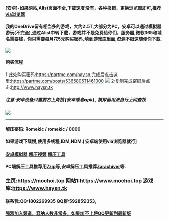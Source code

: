#### [安卓]-如果网站,Alist页面不全,下载速度没有，各种报错，更换浏览器即可,推荐[via浏览器](https://viayoo.com/zh-cn)<br>
#### 我的OneDrive留有相当多的游戏，大约2.5T,大部分为PC，安卓可以通过模拟器游玩(不完全),通过Alist中转下载，游戏并不是免费给你们，服务器,微软365和域名需要钱，你只需要每月花5元购买密码,填到游戏库里面,资源不限速随便你下载.<br>
![](https://i.imgtg.com/2023/04/16/XHpy6.webp)
#### 购买流程
1:此处购买密码:<https://partme.com/haysn>,完成后点击这里:<https://partme.com/posts/536580511461000>
![](https://i.imgtg.com/2023/04/14/86rDU.webp)
2:复制完成密码后点击:<http://www.haysn.tk> <br>
##### 注意:安卓设备只需要右上角搜 [安卓或者apk] , 模拟器用法自行上网查找
![](https://i.imgtg.com/2023/04/14/86A6Y.webp)
***
#### 解压密码: Romekic / romekic / 0000
#### 如果游戏下载慢,使用多线程,IDM,NDM.[安卓端使用via浏览器就行]
#### [安卓模拟器,解压视频,解压工具](http://www.haysn.tk/Rubbish)
#### PC端解压工具推荐用[7zip](https://experiments-alicdn.sparanoid.net/7z/7z2201-x64.exe)等,安卓解压工具推荐[Zarachiver](http://www.haysn.tk/Rubbish/APK)等.

### 主页:<https://mochoi.top>   网站1:<https://www.mochoi.top> 游戏库:<https://www.haysn.tk>
#### 联系我:QQ:1802269935  QQ群:592859353,
#### [强烈加入频道，容纳人数非常多，如果加不上将QQ更新到最新版](https://pd.qq.com/s/10yy3rpgj)
